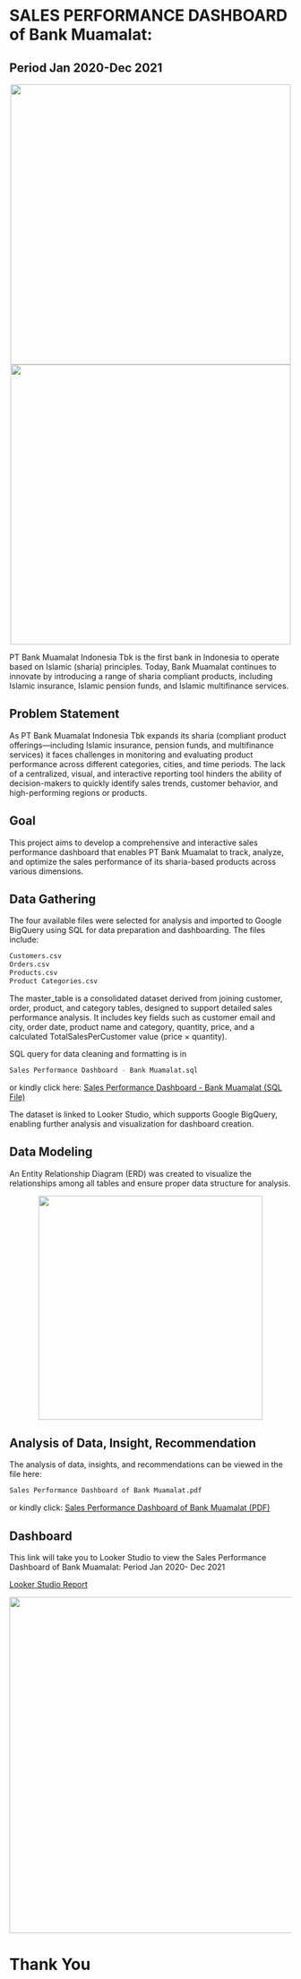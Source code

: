 # SALES PERFORMANCE DASHBOARD of Bank Muamalat: 
## Period Jan 2020-Dec 2021
<p align="center">
    <img src="https://github.com/user-attachments/assets/fd5572a9-51fa-46ae-94cb-3ed25dc84bf1" width="500">
    <img src="https://github.com/user-attachments/assets/a0453bbc-9dd7-43f9-a393-0a158d3c5315" width="500">
</p>

PT Bank Muamalat Indonesia Tbk is the first bank in Indonesia to operate based on Islamic (sharia) principles. Today, Bank Muamalat continues to innovate by introducing a range of sharia compliant products, including Islamic insurance, Islamic pension funds, and Islamic multifinance services.

## Problem Statement 

As PT Bank Muamalat Indonesia Tbk expands its sharia (compliant product offerings—including Islamic insurance, pension funds, and multifinance services) it faces challenges in monitoring and evaluating product performance across different categories, cities, and time periods. The lack of a centralized, visual, and interactive reporting tool hinders the ability of decision-makers to quickly identify sales trends, customer behavior, and high-performing regions or products.

## Goal
This project aims to develop a comprehensive and interactive sales performance dashboard that enables PT Bank Muamalat to track, analyze, and optimize the sales performance of its sharia-based products across various dimensions.

## Data Gathering
The four available files were selected for analysis and imported to Google BigQuery using SQL for data preparation and dashboarding. The files include:
```bash
Customers.csv
Orders.csv
Products.csv
Product Categories.csv
```
The master_table is a consolidated dataset derived from joining customer, order, product, and category tables, designed to support detailed sales performance analysis. It includes key fields such as customer email and city, order date, product name and category, quantity, price, and a calculated TotalSalesPerCustomer value (price × quantity). 


SQL query for data cleaning and formatting is in 
```bash
Sales Performance Dashboard - Bank Muamalat.sql
```
or kindly click here:
[Sales Performance Dashboard - Bank Muamalat (SQL File)](https://github.com/bintangphylosophie/bank-muamalat-sales-performance-dashboard/blob/main/Bank%20Muamalat%20Dashboard%20-%20Query.sql)

The dataset is linked to Looker Studio, which supports Google BigQuery, enabling further analysis and visualization for dashboard creation.

## Data Modeling
An Entity Relationship Diagram (ERD) was created to visualize the relationships among all tables and ensure proper data structure for analysis.
<div align="center">
  <img src="https://github.com/user-attachments/assets/8639b6e9-fba3-4443-a4ff-17984a7b1d26" width="400">
</div>

## Analysis of Data, Insight, Recommendation
The analysis of data, insights, and recommendations can be viewed in the file here:
```bash
Sales Performance Dashboard of Bank Muamalat.pdf
```
or kindly click: 
[Sales Performance Dashboard of Bank Muamalat (PDF)](https://github.com/bintangphylosophie/bank-muamalat-sales-performance-dashboard/blob/main/Bank%20Muamalat%20Dashboard.pdf)

## Dashboard
This link will take you to Looker Studio to view the  Sales Performance Dashboard of Bank Muamalat: Period Jan 2020- Dec 2021

[Looker Studio Report](https://lookerstudio.google.com/reporting/badb3c00-1f45-43fd-9306-1339d2579204)
<div align="center">
  <img src="https://github.com/user-attachments/assets/15a9c1b8-7257-45e7-b6a9-b42f5420e8e8" width="600">
</div>


# Thank You
